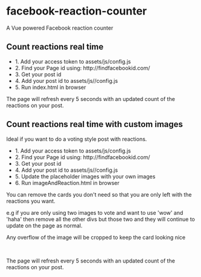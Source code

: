 # facebook-reaction-counter
A Vue powered Facebook reaction counter

## Count reactions real time
<ul>
<li>1. Add your access token to assets/js/config.js</li>
<li>2. Find your Page id using: http://findfacebookid.com/</li>
<li>3. Get your post id</li>
<li>4. Add your post id to assets/js//config.js</li>
<li>5. Run index.html in browser </li>
</ul>

<p>The page will refresh every 5 seconds with an updated count of the reactions on your post.</p>

## Count reactions real time with custom images
Ideal if you want to do a voting style post with reactions.
<ul>
<li>1. Add your access token to assets/js/config.js</li>
<li>2. Find your Page id using: http://findfacebookid.com/</li>
<li>3. Get your post id</li>
<li>4. Add your post id to assets/js//config.js</li>
<li>5. Update the placeholder images with your own images</li>
<li>6. Run imageAndReaction.html in browser </li>
</ul>

<p>You can remove the cards you don't need so that you are only left with the reactions you want.</p>
<p>e.g if you are only using two images to vote and want to use 'wow' and 'haha' then remove all the other divs but those two and they will continue to update on the page as normal.</p>
<p>Any overflow of the image will be cropped to keep the card looking nice</p>
<br>
<p>The page will refresh every 5 seconds with an updated count of the reactions on your post.</p>